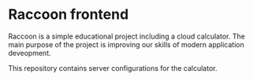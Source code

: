 # Raccoon frontend
Raccoon is a simple educational project including a cloud calculator. The main purpose of the project is improving our skills of modern application deveopment.

This repository contains server configurations for the calculator.
